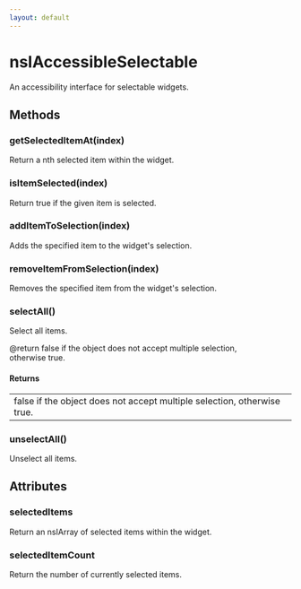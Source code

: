 ```yaml
---
layout: default
---
```


# nsIAccessibleSelectable #
  
An accessibility interface for selectable widgets.  
  

## Methods ##

### getSelectedItemAt(index) ###
  
Return a nth selected item within the widget.  
  

### isItemSelected(index) ###
  
Return true if the given item is selected.  
  

### addItemToSelection(index) ###
  
Adds the specified item to the widget's selection.  
  

### removeItemFromSelection(index) ###
  
Removes the specified item from the widget's selection.  
  

### selectAll() ###
  
Select all items.  
  
@return false if the object does not accept multiple selection,  
        otherwise true.  
  

#### Returns ####

<table>

<tr>
<td>false if the object does not accept multiple selection,  
        otherwise true.  
</td>
</tr>

</table>

### unselectAll() ###
  
Unselect all items.  
  

## Attributes ##

### selectedItems ###
  
Return an nsIArray of selected items within the widget.  
  

### selectedItemCount ###
  
Return the number of currently selected items.  
  
